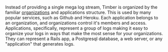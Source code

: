 Instead of providing a single mega log stream, Timber is organized by the familiar [organizations](/docs/concepts/organizations) and applications structure. This is used by many popular services, such as Github and Heroku. Each application belongs to an organization, and organizations control it's members and access. Applications, specifically, represent a group of logs making it easy to organize your logs in ways that make the most sense for your organizations. They can represent a Rails app, a Postgresql database, a web server, or any "application" that generates logs.
